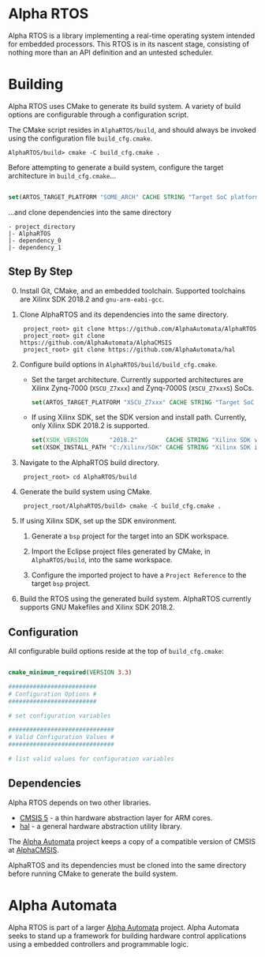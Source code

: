 # Alpha RTOS

Alpha RTOS is a library implementing a real-time operating system intended for embedded processors.
This RTOS is in its nascent stage, consisting of nothing more than an API definition and an untested
scheduler.

# Building

Alpha RTOS uses CMake to generate its build system. A variety of build options are configurable
through a configuration script.

The CMake script resides in `AlphaRTOS/build`,
and should always be invoked using the configuration file `build_cfg.cmake`.

    AlphaRTOS/build> cmake -C build_cfg.cmake .

Before attempting to generate a build system, configure the target architecture in
`build_cfg.cmake`...

```cmake

set(ARTOS_TARGET_PLATFORM "SOME_ARCH" CACHE STRING "Target SoC platform." FORCE)

```

...and clone dependencies into the same directory

    - project_directory
    |- AlphaRTOS
    |- dependency_0
    |- dependency_1

## Step By Step

0. Install Git, CMake, and an embedded toolchain. Supported toolchains are Xilinx SDK 2018.2 and
   `gnu-arm-eabi-gcc`.

1. Clone AlphaRTOS and its dependencies into the same directory.

        project_root> git clone https://github.com/AlphaAutomata/AlphaRTOS
        project_root> git clone https://github.com/AlphaAutomata/AlphaCMSIS
        project_root> git clone https://github.com/AlphaAutomata/hal

2. Configure build options in `AlphaRTOS/build/build_cfg.cmake`.

    - Set the target architecture. Currently supported architectures are Xilinx Zynq-7000
      (`XSCU_Z7xxx`) and Zynq-7000S (`XSCU_Z7xxxS`) SoCs.

        ```cmake
        set(ARTOS_TARGET_PLATFORM "XSCU_Z7xxx" CACHE STRING "Target SoC platform." FORCE)
        ```
    
    - If using Xilinx SDK, set the SDK version and install path. Currently, only Xilinx SDK 2018.2
      is supported.

        ```cmake
        set(XSDK_VERSION      "2018.2"        CACHE STRING "Xilinx SDK version."           FORCE)
        set(XSDK_INSTALL_PATH "C:/Xilinx/SDK" CACHE STRING "Xilinx SDK installation path." FORCE)
        ```

3. Navigate to the AlphaRTOS build directory.

        project_root> cd AlphaRTOS/build

4. Generate the build system using CMake.

        project_root/AlphaRTOS/build> cmake -C build_cfg.cmake .

5. If using Xilinx SDK, set up the SDK environment.

    1. Generate a `bsp` project for the target into an SDK workspace.

    2. Import the Eclipse project files generated by CMake, in `AlphaRTOS/build`, into the same
       workspace.
    
    3. Configure the imported project to have a `Project Reference` to the target `bsp` project.


6. Build the RTOS using the generated build system. AlphaRTOS currently supports GNU Makefiles and
   Xilinx SDK 2018.2.

## Configuration

All configurable build options reside at the top of `build_cfg.cmake`:

```cmake

cmake_minimum_required(VERSION 3.3)

#########################
# Configuration Options #
#########################

# set configuration variables

##############################
# Valid Configuration Values #
##############################

# list valid values for configuration variables

```

## Dependencies

Alpha RTOS depends on two other libraries.

- [CMSIS 5] - a thin hardware abstraction layer for ARM cores.
- [hal] - a general hardware abstraction utility library.

The [Alpha Automata] project keeps a copy of a compatible version of CMSIS at [AlphaCMSIS].

AlphaRTOS and its dependencies must be cloned into the same directory before running CMake to
generate the build system.

# Alpha Automata

Alpha RTOS is part of a larger [Alpha Automata] project. Alpha Automata seeks to stand up a
framework for building hardware control applications using a embedded controllers and programmable
logic.

[Alpha Automata]: https://dev.to/zhu48/alphaautomata---2018-10-03-471f
[CMSIS 5]:        https://github.com/ARM-software/CMSIS_5
[hal]:            https://github.com/AlphaAutomata/hal
[AlphaCMSIS]:     https://github.com/AlphaAutomata/AlphaCMSIS
